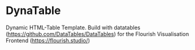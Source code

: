 # DynaTable

Dynamic HTML-Table Template. Build with datatables (https://github.com/DataTables/DataTables) for the Flourish Visualisation Frontend (https://flourish.studio/)